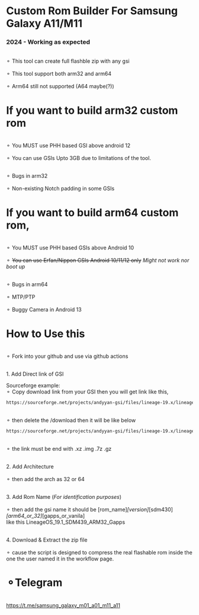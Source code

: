# Custom Rom Builder For Samsung Galaxy A11/M11
### 2024 - Working as expected 

<br>⚬ This tool can create full flashble zip with any gsi</br>
</br>⚬ This tool support both arm32 and arm64</br>
</br>⚬ Arm64 still not supported (A64 maybe(?))</br>

# If you want to build arm32 custom rom
<br>⚬ You MUST use PHH based GSI above android 12</br>
</br>⚬ You can use GSIs Upto 3GB due to limitations of the tool.</br>

<br>⚬ Bugs in arm32</br>
<br>⚬ Non-existing Notch padding in some GSIs</br>

# If you want to build arm64 custom rom, 

<br>⚬ You MUST use PHH based GSIs above Android 10</br>
<br>⚬ ~~You can use Erfan/Nippon GSIs Android 10/11/12 only~~ 
*Might not work nor boot up*</br>

<br>⚬ Bugs in arm64</br>
<br>⚬ MTP/PTP</br>
<br>⚬ Buggy Camera in Android 13</br>


# How to Use this

<br>⚬ Fork into your github and use via github actions</br>

<br>1. Add Direct link of GSI</br>

Sourceforge example:
<br>⚬ Copy download link from your GSI then you will get link like this,</br>
 ```sh
https://sourceforge.net/projects/andyyan-gsi/files/lineage-19.x/lineage-19.1-20230715-UNOFFICIAL-a64_bgN.img.xz/download
 ```
<br>⚬ then delete the /download then it will be like below</br>
 ```sh
https://sourceforge.net/projects/andyyan-gsi/files/lineage-19.x/lineage-19.1-20230715-UNOFFICIAL-a64_bgN.img.xz
 ```
<br>⚬ the link must be end with .xz .img .7z .gz</br>

<br>2. Add Architecture</br>
<br>⚬ then add the arch as 32 or 64</br>

<br>3. Add Rom Name (*For identification purposes*)<br>
<br>⚬ then add the gsi name it should be [rom_name]_[version]_[sdm430]_[arm64_or_32]_[gapps_or_vanila]<br>
like this LineageOS_19.1_SDM439_ARM32_Gapps

<br>4. Download & Extract the zip file<br>
<br>⚬ cause the script is designed to compress the real flashable rom inside the one the user named it
in the workflow page.

# ⚬Telegram
<br>https://t.me/samsung_galaxy_m01_a01_m11_a11<br>
